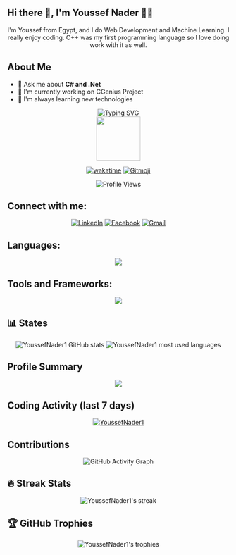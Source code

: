 
## Hi there 👋, I'm Youssef Nader 🧑‍💻

<div align="center">
I'm Youssef from Egypt, and I do Web Development and Machine Learning. I really enjoy coding. C++ was my first programming language so I love doing work with it as well.
</div>


## About Me
- 💬 Ask me about **C# and .Net**
- 🔭 I'm currently working on CGenius Project
- 🌱 I'm always learning new technologies

<div align="center">
  <img src="https://readme-typing-svg.herokuapp.com/?lines=Hi+there+👋,+I'm+Youssef+Nader;Web+Developer+%26+ML+Enthusiast;C%2B%2B+and+.NET+Developer;Always+Learning+New+Technologies&font=Roboto&size=24&duration=3000&pause=1000&color=58A6FF&center=true&width=600&height=60" alt="Typing SVG" />
</div>

<div id="header" align="center">
  <img src="https://media.giphy.com/media/M9gbBd9nbDrOTu1Mqx/giphy.gif" width="100"/>
  
  [![wakatime](https://wakatime.com/badge/user/ebf9f4c2-244a-48fe-a82e-973f7d42b400.svg)](https://wakatime.com/@ebf9f4c2-244a-48fe-a82e-973f7d42b400)
  <a href="https://gitmoji.dev">
    <img src="https://img.shields.io/badge/gitmoji-%20😜%20😍-FFDD67.svg?style=flat-square" alt="Gitmoji" />
  </a>
  
  <!-- Add profile view counter -->
  ![Profile Views](https://komarev.com/ghpvc/?username=YoussefNader1&color=brightgreen)
</div>

## Connect with me:

<div align="center">
  
  [![LinkedIn](https://img.shields.io/badge/LinkedIn-0077B5?style=for-the-badge&logo=linkedin&logoColor=white)](https://www.linkedin.com/in/youssef-nader-958350215/)
  [![Facebook](https://img.shields.io/badge/Facebook-1877F2?style=for-the-badge&logo=facebook&logoColor=white)](https://www.facebook.com/profile.php?id=100008329906416)
  [![Gmail](https://img.shields.io/badge/Gmail-D14836?style=for-the-badge&logo=gmail&logoColor=white)](mailto:youssefnadermichel@gmail.com)
  
</div>

## Languages:

<div align="center">
    <img src="https://skillicons.dev/icons?i=cpp,c,java,dart,cs,js,html,css,py,scala,php" />
</div>

## Tools and Frameworks:

<div align="center">
    <img src="https://skillicons.dev/icons?i=dotnet,visualstudio,vscode,sublime,pycharm,phpstorm,idea,clion,anaconda,git,bash,linux,nodejs,laravel,bootstrap,qt,sqlite,mysql,tensorflow,blender,unity,idea,flutter,androidstudio,firebase,arduino,pr,ps&perline=7" />
</div>

## 📊 States
<div align="center">
    <img align="center" src="https://github-readme-stats.vercel.app/api?username=YoussefNader1&show_icons=true&theme=github_dark&hide_border=true&line_height=27&card_width=390px&cache_seconds=21600" alt="YoussefNader1 GitHub stats" />
    <img align="center" src="https://github-readme-stats.vercel.app/api/top-langs/?username=YoussefNader1&langs_count=4&theme=github_dark&hide_border=true&cache_seconds=21600" alt="YoussefNader1 most used languages" />
</div>

## Profile Summary

<div align="center">
  <img src="https://github-profile-summary-cards.vercel.app/api/cards/profile-details?username=YoussefNader1&theme=github_dark" />
</div>


## Coding Activity (last 7 days)
  
<div align="center">
  <a href="https://wakatime.com/@YoussefNader1" target="_blank">
    <img align="center" src="https://github-readme-stats.vercel.app/api/wakatime?username=YoussefNader1&&theme=github_dark&hide_border=true&v=2&langs_count=4&range=last_7_days" alt="YoussefNader1"/>
  </a>
</div>

<!-- Add GitHub contribution graph -->
## Contributions
<div align="center">
  
  ![GitHub Activity Graph](https://github-readme-activity-graph.vercel.app/graph?username=YoussefNader1&theme=github-dark)
  
</div>

## 🔥 Streak Stats
<div align="center">
  <img src="https://github-readme-streak-stats-eight.vercel.app?user=YoussefNader1&theme=dark&hide_border=true" alt="YoussefNader1's streak"/>
</div>

## 🏆 GitHub Trophies
<div align="center">
  <img src="https://github-profile-trophy.vercel.app/?username=YoussefNader1&theme=darkhub&no-frame=true&margin-w=15&margin-h=15&column=4" alt="YoussefNader1's trophies"/>
</div>

